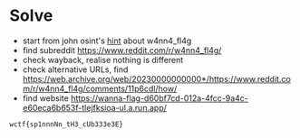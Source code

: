# Solve

- start from john osint's [hint](https://twitter.com/JohnOSINT_/status/1634796787977584640) about w4nn4_fl4g
- find subreddit https://www.reddit.com/r/w4nn4_fl4g/
- check wayback, realise nothing is different
- check alternative URLs, find https://web.archive.org/web/20230000000000*/https://www.reddit.com/r/w4nn4_fl4g/comments/11p6cdl/how/
- find website https://wanna-flag-d60bf7cd-012a-4fcc-9a4c-e60eca6b653f-tlejfksioa-ul.a.run.app/

`wctf{sp1nnnNn_tH3_cUb333e3E}`
